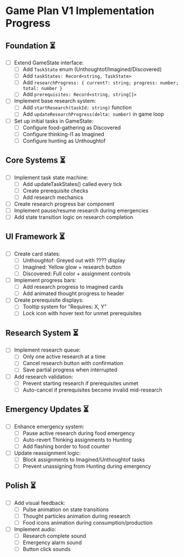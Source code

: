 # Game Plan V1 Implementation Progress

## Foundation ⏳
- [ ] Extend GameState interface:
  - [ ] Add `TaskState` enum (Unthoughtof/Imagined/Discovered)
  - [ ] Add `taskStates: Record<string, TaskState>`
  - [ ] Add `researchProgress: { current?: string; progress: number; total: number }`
  - [ ] Add `prerequisites: Record<string, string[]>`
- [ ] Implement base research system:
  - [ ] Add `startResearch(taskId: string)` function
  - [ ] Add `updateResearchProgress(delta: number)` in game loop
- [ ] Set up initial tasks in GameState:
  - [ ] Configure food-gathering as Discovered
  - [ ] Configure thinking-l1 as Imagined
  - [ ] Configure hunting as Unthoughtof

## Core Systems ⏳
- [ ] Implement task state machine:
  - [ ] Add updateTaskStates() called every tick
  - [ ] Create prerequisite checks
  - [ ] Add research mechanics
- [ ] Create research progress bar component
- [ ] Implement pause/resume research during emergencies
- [ ] Add state transition logic on research completion

## UI Framework ⏳
- [ ] Create card states:
  - [ ] Unthoughtof: Greyed out with ???? display
  - [ ] Imagined: Yellow glow + research button
  - [ ] Discovered: Full color + assignment controls
- [ ] Implement progress bars:
  - [ ] Add research progress to imagined cards
  - [ ] Add animated thought progress to header
- [ ] Create prerequisite displays:
  - [ ] Tooltip system for "Requires: X, Y"
  - [ ] Lock icon with hover text for unmet prerequisites

## Research System ⏳
- [ ] Implement research queue:
  - [ ] Only one active research at a time
  - [ ] Cancel research button with confirmation
  - [ ] Save partial progress when interrupted
- [ ] Add research validation:
  - [ ] Prevent starting research if prerequisites unmet
  - [ ] Auto-cancel if prerequisites become invalid mid-research

## Emergency Updates ⏳
- [ ] Enhance emergency system:
  - [ ] Pause active research during food emergency
  - [ ] Auto-revert Thinking assignments to Hunting
  - [ ] Add flashing border to food counter
- [ ] Update reassignment logic:
  - [ ] Block assignments to Imagined/Unthoughtof tasks
  - [ ] Prevent unassigning from Hunting during emergency

## Polish ⏳
- [ ] Add visual feedback:
  - [ ] Pulse animation on state transitions
  - [ ] Thought particles animation during research
  - [ ] Food icons animation during consumption/production
- [ ] Implement audio:
  - [ ] Research complete sound
  - [ ] Emergency alarm sound
  - [ ] Button click sounds
